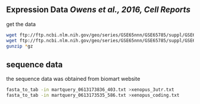 ## Expression Data *Owens et al., 2016, Cell Reports*

get the data

```bash
wget ftp://ftp.ncbi.nlm.nih.gov/geo/series/GSE65nnn/GSE65785/suppl/GSE65785_clutchApolyA_absolute_TPE_gene_isoform.txt.gz
wget ftp://ftp.ncbi.nlm.nih.gov/geo/series/GSE65nnn/GSE65785/suppl/GSE65785_clutchA_rdRNA_absolute_TPE_gene_isoform.txt.gz
gunzip *gz
```


## sequence data

the sequence data was obtained from biomart website

```bash
fasta_to_tab -in martquery_0613173836_403.txt >xenopus_3utr.txt
fasta_to_tab -in martquery_0613173535_586.txt >xenopus_coding.txt
```


